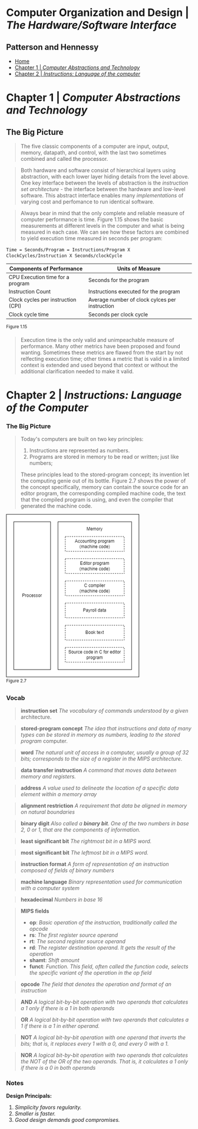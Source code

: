 # Computer Organization and Design | *The Hardware/Software Interface*
## Patterson and Hennessy
- [Home](/README.md)
- [Chapter 1 | *Computer Abstractions and Technology*](#Chapter-1--Computer-Abstractions-and-Technology)
- [Chapter 2 | *Instructions: Language of the computer*](#Chapter-2--Instructions-Language-of-the-computer)


# Chapter 1 | *Computer Abstractions and Technology*
## The Big Picture
> The five classic components of a computer are input, output, memory, datapath, and control, with the last two sometimes combined and called the processor.


> Both hardware and software consist of hierarchical layers using abstraction, with each lower layer hiding details from the level above. One key interface between the levels of abstraction is the *instruction set architecture* - the interface between the hardware and low-level software. This abstract interface enables many *implementations* of varying cost and perfomance to run identical software.

> Always bear in mind that the only complete and reliable measure of computer performance is time. Figure 1.15 shows the basic measurements at different levels in the computer and what is being measured in each case. We can see how these factors are combined to yield execution time measured in seconds per program:
```
Time = Seconds/Program = Instructions/Program X ClockCycles/Instruction X Seconds/clockCycle
```
| Components of Performance | Units of Measure |
|---|---|
|CPU Execution time for a program|Seconds for the program|
|Instruction Count|Instructions executed for the program|
|Clock cycles per instruction (CPI)|Average number of clock cylces per instruction|
|Clock cycle time|Seconds per clock cycle|
<sup>Figure 1.15</sup>

> Execution time is the only valid and unimpeachable measure of performance. Many other metrics have been proposed and found wanting. Sometimes these metrics are flawed from the start by not relfecting execution time; other times a metric that is valid in a limited context is extended and used beyond that context or without the additional clarification needed to make it valid.

# Chapter 2 | *Instructions: Language of the Computer*

### The Big Picture
> Today's computers are built on two key principles:
>   1. Instructions are represented as numbers.
>   2. Programs are stored in memory to be read or written; just like numbers;
> 
> These principles lead to the stored-program concept; its invention let the computing genie out of its bottle. Figure 2.7 shows the power of the concept specifically, memory can contain the source code for an editor program, the corresponding compiled machine code, the text that the compiled program is using, and even the compiler that generated the machine code.

<img src='storedProgramExample.png' title='Figure 2.7 Stored Program Example'>
<br>
<sup>Figure 2.7</sup>

### Vocab
>**instruction set** *The vocabulary of commands understood by a given* architecture.

>**stored-program concept** *The idea that instructions and data of many types can be stored in memory as numbers, leading to the stored program* computer.

>**word** *The natural unit of access in a computer, usually a group of 32 bits; corresponds to the size of a register in the MIPS architecture.*

>**data transfer instruction** *A command that moves data between memory and registers.*

>**address** *A value used to delineate the location of a specific data element within a memory array*

>**alignment restriction** *A requirement that data be aligned in memory on natural boundaries*

>**binary digit** *Also called a **binary bit**. One of the two numbers in base 2, 0 or 1, that are the components of information.*

>**least significant bit** *The rightmost bit in a MIPS word.*

>**most significant bit** *The leftmost bit in a MIPS word.*

>**instruction format**  *A form of representation of an instruction composed of fields of binary numbers*

>**machine language** *Binary representation used for communication with a computer system*

>**hexadecimal** *Numbers in base 16*

> **MIPS fields**
> - **op**: *Basic operation of the instruction, traditionally called the opcode*
> - **rs**: *The first register source operand*
> - **rt**: *The second register source operand*
> - **rd**: *The register destination operand. It gets the result of the operation*
> - **shamt**: *Shift amount*
> - **funct**: *Function. This field, often called the function code, selects the specific variant of the operation in the op field*

>**opcode** *The field that denotes the operation and format of an instruction*

>**AND** *A logical bit-by-bit operation with two operands that calculates a 1 only if there is a 1 in both operands*

>**OR** *A logical bit-by-bit operation with two operands that calculates a 1 if there is a 1 in either operand.*

>**NOT** *A logical bit-by-bit operation with one operand that inverts the bits; that is, it replaces every 1 with a 0, and every 0 with a 1.*

>**NOR** *A logical bit-by-bit operation with two operands that calculates the NOT of the OR of the two operands. That is, it calculates a 1 only if there is a 0 in both operands*


### Notes

**Design Principals:**
1. *Simplicity favors regularity.*
2. *Smaller is faster.*
3. *Good design demands good compromises.*